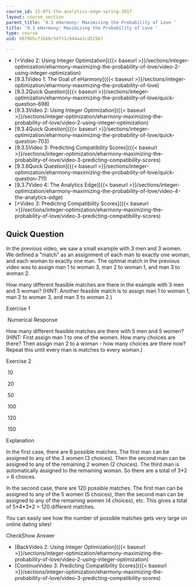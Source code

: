 ```yaml
---
course_id: 15-071-the-analytics-edge-spring-2017
layout: course_section
parent_title: '9.3 eHarmony: Maximizing the Probability of Love '
title: '9.3 eHarmony: Maximizing the Probability of Love '
type: course
uid: 06f9b5cf1bb0c54f31c944aa1cd51567

---
```


*   [<Video 2: Using Integer Optimization]({{< baseurl >}}/sections/integer-optimization/eharmony-maximizing-the-probability-of-love/video-2-using-integer-optimization)
*   [9.3.1Video 1: The Goal of eHarmony]({{< baseurl >}}/sections/integer-optimization/eharmony-maximizing-the-probability-of-love)
*   [9.3.2Quick Question]({{< baseurl >}}/sections/integer-optimization/eharmony-maximizing-the-probability-of-love/quick-question-698)
*   [9.3.3Video 2: Using Integer Optimization]({{< baseurl >}}/sections/integer-optimization/eharmony-maximizing-the-probability-of-love/video-2-using-integer-optimization)
*   [9.3.4Quick Question]({{< baseurl >}}/sections/integer-optimization/eharmony-maximizing-the-probability-of-love/quick-question-703)
*   [9.3.5Video 3: Predicting Compatibility Scores]({{< baseurl >}}/sections/integer-optimization/eharmony-maximizing-the-probability-of-love/video-3-predicting-compatibility-scores)
*   [9.3.6Quick Question]({{< baseurl >}}/sections/integer-optimization/eharmony-maximizing-the-probability-of-love/quick-question-711)
*   [9.3.7Video 4: The Analytics Edge]({{< baseurl >}}/sections/integer-optimization/eharmony-maximizing-the-probability-of-love/video-4-the-analytics-edge)
*   [\>Video 3: Predicting Compatibility Scores]({{< baseurl >}}/sections/integer-optimization/eharmony-maximizing-the-probability-of-love/video-3-predicting-compatibility-scores)

Quick Question
--------------

In the previous video, we saw a small example with 3 men and 3 women. We defined a "match" as an assignment of each man to exactly one woman, and each woman to exactly one man. The optimal match in the previous video was to assign man 1 to woman 3, man 2 to woman 1, and man 3 to woman 2.

How many different feasible matches are there in the example with 3 men and 3 woman? (HINT: Another feasible match is to assign man 1 to woman 1, man 2 to woman 3, and man 3 to woman 2.)

Exercise 1

&nbsp;Numerical Response&nbsp;

How many different feasible matches are there with 5 men and 5 women? (HINT: First assign man 1 to one of the women. How many choices are there? Then assign man 2 to a woman - how many choices are there now? Repeat this until every man is matches to every woman.)

Exercise 2

&nbsp;10&nbsp;

&nbsp;20&nbsp;

&nbsp;50&nbsp;

&nbsp;100&nbsp;

&nbsp;120&nbsp;

&nbsp;150&nbsp;

Explanation

In the first case, there are 6 possible matches. The first man can be assigned to any of the 3 women (3 choices). Then the second man can be assigned to any of the remaining 2 women (2 choices). The third man is automatically assigned to the remaining woman. So there are a total of 3\*2 = 6 choices.

In the second case, there are 120 possible matches. The first man can be assigned to any of the 5 women (5 choices), then the second man can be assigned to any of the remaining women (4 choices), etc. This gives a total of 5\*4\*3\*2 = 120 different matches.

You can easily see how the number of possible matches gets very large on online dating sites!

CheckShow Answer

*   [BackVideo 2: Using Integer Optimization]({{< baseurl >}}/sections/integer-optimization/eharmony-maximizing-the-probability-of-love/video-2-using-integer-optimization)
*   [ContinueVideo 3: Predicting Compatibility Scores]({{< baseurl >}}/sections/integer-optimization/eharmony-maximizing-the-probability-of-love/video-3-predicting-compatibility-scores)
